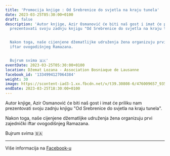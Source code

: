 ```yaml
---
title: 'Promocija knjige : Od Srebrenice do svjetla na kraju tunela'
date: 2023-03-25T05:30:00+0100
draft: false
description: 'Autor knjige, Azir Osmanović će biti naš gost i imat će priliku nam
  prezentovati svoju zadnju knjigu "Od Srebrenice do svjetla na kraju tunela".


  Nakon toga, naše cijenjene džematlijke udruženja žena organizuju prvi zajednički
  iftar ovogodišnjeg Ramazana.


  Bujrum svima 🇧🇦'
eventDate: 2023-03-25T05:30:00+0100
location: Džemat Lozana - Association Bosniaque de Lausanne
facebook_id: '1334994127064384'
weight: 30
image: https://scontent-iad3-1.xx.fbcdn.net/v/t39.30808-6/476009657_935496042044329_8178626072168630847_n.jpg?_nc_cat=101&ccb=1-7&_nc_sid=9e60e4&_nc_eui2=AeH9aHXkzyRxKENBKhRlEwtMT9fDcmWxq0JP18NyZbGrQnypXXEDTw8kZqVc9qK96aUA5j5Mz1qIN8I0VhTrMz5b&_nc_ohc=BhOJyMx6QUMQ7kNvwHVp1x7&_nc_oc=AdlmyOAm0-SADXO8FP-YIhJmcMQN8PnJLAT30G5v4bsz_PYu30AtpX1dNyLLjMeToag&_nc_zt=23&_nc_ht=scontent-iad3-1.xx&edm=ABTKTjYEAAAA&_nc_gid=WaNGN5QaaMeLvI4inJEboA&oh=00_AfNYR-TeU_QWGTH1rTBYg6JsDT7DtUHadBc2A6NyMj4SYQ&oe=6863D79C
endDate: 2023-03-25T18:30:00+0100
---
```


Autor knjige, Azir Osmanović će biti naš gost i imat će priliku nam prezentovati svoju zadnju knjigu "Od Srebrenice do svjetla na kraju tunela".

Nakon toga, naše cijenjene džematlijke udruženja žena organizuju prvi zajednički iftar ovogodišnjeg Ramazana.

Bujrum svima 🇧🇦

---

Više informacija na [Facebook-u](https://facebook.com/events/1334994127064384)